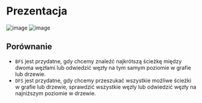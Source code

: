 # Prezentacja
![image](https://github.com/NedzaBartlomiej/BFS-DFS/assets/86315326/b2b56f33-907f-48ba-b074-961e7b852fbe)
![image](https://github.com/NedzaBartlomiej/BFS-DFS/assets/86315326/f6ce44fb-178b-4752-b826-776df9f30e8e)


## Porównanie
- `BFS` jest przydatne, gdy chcemy znaleźć najkrótszą ścieżkę między dwoma węzłami lub odwiedzić węzły na tym samym poziomie w grafie lub drzewie.
- `DFS` jest przydatne, gdy chcemy przeszukać wszystkie możliwe ścieżki w grafie lub drzewie, sprawdzić wszystkie węzły lub odwiedzić węzły na najniższym poziomie w drzewie.
